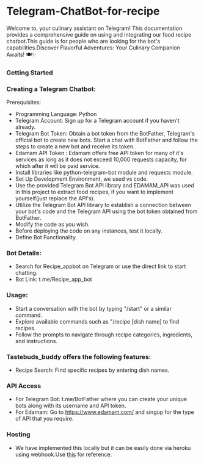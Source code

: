 # Telegram-ChatBot-for-recipe

Welcome to, your culinary assistant on Telegram! This documentation provides a comprehensive guide on using and integrating our food recipe chatbot.This guide is for people who are looking for the bot's capabilities.Discover Flavorful Adventures: Your Culinary Companion Awaits! 🍽️✨

### Getting Started

### Creating a Telegram Chatbot:

Prerequisites:

- Programming Language: Python
- Telegram Account: Sign up for a Telegram account if you haven't already.
- Telegram Bot Token: Obtain a bot token from the BotFather, Telegram's official bot to create new bots. Start a chat with BotFather and follow the steps to create a new bot and receive its token.
- Edamam API Token : Edamam offers free API token for many of it's services as long as it does not exceed 10,000 requests capacity, for which after it will be paid service.
- Install libraries like python-telegram-bot module and requests module.
- Set Up Development Environment, we used vs code.
- Use the provided Telegram Bot API library and EDAMAM_API was used in this project to extract food recipes, if you want to implement yourself(just replace the API's).
- Utilize the Telegram Bot API library to establish a connection between your bot's code and the Telegram API using the bot token obtained from BotFather.
- Modify the code as you wish.
- Before deploying the code on any instances, test it locally.
- Define Bot Functionality.

### Bot Details:

- Search for Recipe_appbot on Telegram or use the direct link to start chatting.
- Bot Link: t.me/Recipe_app_bot

### Usage:

- Start a conversation with the bot by typing "/start" or a similar command.
- Explore available commands such as "/recipe [dish name] to find recipes.
- Follow the prompts to navigate through recipe categories, ingredients, and instructions.

### Tastebuds_buddy offers the following features:

- Recipe Search: Find specific recipes by entering dish names.

### API Access

- For Telegram Bot: t.me/BotFather where you can create your unique bots along with its username and API token.
- For Edamam: Go to https://www.edamam.com/ and singup for the type of API that you require.


### Hosting

- We have implemented this locally but it can be easily done via heroku using webhook.Use [this](https://towardsdatascience.com/how-to-deploy-a-telegram-bot-using-heroku-for-free-9436f89575d2) for reference.


